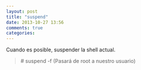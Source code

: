 ```yaml
---
layout: post
title: "suspend"
date: 2013-10-27 13:56
comments: true
categories: 
---
```

Cuando es posible, suspender la shell actual.

>\# suspend -f (Pasará de root a nuestro usuario)

